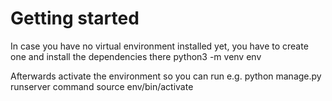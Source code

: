 # Getting started  
In case you have no virtual environment installed yet, you have to create one and install the dependencies there
python3 -m venv env

Afterwards activate the environment so you can run e.g. python manage.py runserver command
source env/bin/activate
